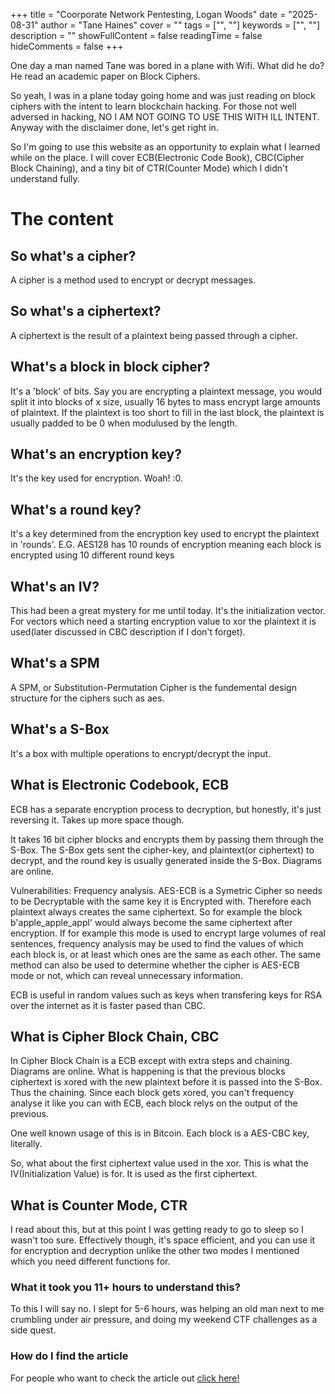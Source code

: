 +++
title = "Coorporate Network Pentesting, Logan Woods"
date = "2025-08-31"
author = "Tane Haines"
cover = ""
tags = ["", ""]
keywords = ["", ""]
description = ""
showFullContent = false
readingTime = false
hideComments = false
+++

One day a man named Tane was bored in a plane with Wifi. What did he do? He read an academic paper on Block Ciphers.

<!--more-->

So yeah, I was in a plane today going home and was just reading on block ciphers with the intent to learn blockchain hacking. For those not well adversed in hacking, NO I AM NOT GOING TO USE THIS WITH ILL INTENT. Anyway with the disclaimer done, let's get right in.


So I'm going to use this website as an opportunity to explain what I learned while on the place. I will cover ECB(Electronic Code Book), CBC(Cipher Block Chaining), and a tiny bit of CTR(Counter Mode) which I didn't understand fully.


# The content
## So what's a cipher?
A cipher is a method used to encrypt or decrypt messages.

## So what's a ciphertext?
A ciphertext is the result of a plaintext being passed through a cipher.

## What's a block in block cipher?
It's a 'block' of bits. Say you are encrypting a plaintext message, you would split it into blocks of x size, usually 16 bytes to mass encrypt large amounts of plaintext. If the plaintext is too short to fill in the last block, the plaintext is usually padded to be 0 when modulused by the length.

## What's an encryption key?
It's the key used for encryption. Woah! :0.

## What's a round key? 
It's a key determined from the encryption key used to encrypt the plaintext in 'rounds'.
E.G. AES128 has 10 rounds of encryption meaning each block is encrypted using 10 different round keys

## What's an IV?
This had been a great mystery for me until today. It's the initialization vector. For vectors which need a starting encryption value to xor the plaintext it is used(later discussed in CBC description if I don't forget).

## What's a SPM
A SPM, or Substitution-Permutation Cipher is the fundemental design structure for the ciphers such as aes.

## What's a S-Box
It's a box with multiple operations to encrypt/decrypt the input.

## What is Electronic Codebook, ECB
ECB has a separate encryption process to decryption, but honestly, it's just reversing it. Takes up more space though.

It takes 16 bit cipher blocks and encrypts them by passing them through the S-Box.
The S-Box gets sent the cipher-key, and plaintext(or ciphertext) to decrypt, and the round key is usually generated inside the S-Box. Diagrams are online.

Vulnerabilities: Frequency analysis. AES-ECB is a Symetric Cipher so needs to be Decryptable with the same key it is Encrypted with. Therefore each plaintext always creates the same ciphertext. So for example the block b'apple_apple_appl' would always become the same ciphertext after encryption. If for example this mode is used to encrypt large volumes of real sentences, frequency analysis may be used to find the values of which each block is, or at least which ones are the same as each other. The same method can also be used to determine whether the cipher is AES-ECB mode or not, which can reveal unnecessary information. 

ECB is useful in random values such as keys when transfering keys for RSA over the internet as it is faster pased than CBC.

## What is Cipher Block Chain, CBC

In Cipher Block Chain is a ECB except with extra steps and chaining. Diagrams are online. 
What is happening is that the previous blocks ciphertext is xored with the new plaintext before it is passed into the S-Box. Thus the chaining. Since each block gets xored, you can't frequency analyse it like you can with ECB, each block relys on the output of the previous.

One well known usage of this is in Bitcoin. Each block is a AES-CBC key, literally.

So, what about the first ciphertext value used in the xor. This is what the IV(Initialization Value) is for. It is used as the first ciphertext.

## What is Counter Mode, CTR

I read about this, but at this point I was getting ready to go to sleep so I wasn't too sure. Effectively though, it's space efficient, and you can use it for encryption and decryption unlike the other two modes I mentioned which you need different functions for.

### What it took you 11+ hours to understand this? 
To this I will say no. I slept for 5-6 hours, was helping an old man next to me crumbling under air pressure, and doing my weekend CTF challenges as a side quest.

### How do I find the article
For people who want to check the article out [click here!](https://eprint.iacr.org/2020/1545)


